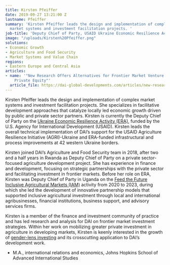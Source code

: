 ```yaml
---
title: Kirsten Pfeiffer
date: 2019-09-27 13:21:00 Z
lastname: Pfeiffer
summary: 'Kirsten Pfeiffer leads the design and implementation of complex agriculture
  market systems and investment facilitation projects. '
job-title: 'Deputy Chief of Party, USAID Ukraine Economic Resilience Activity '
image: "/uploads/Kirsten%20Pfeiffer.png"
solutions:
- Economic Growth
- Agriculture and Food Security
- Market Systems and Value Chain
regions:
- Eastern Europe and Central Asia
articles:
- name: '"New Research Offers Alternatives for Frontier Market Venture Capital and
    Private Equity"'
  article_file: https://dai-global-developments.com/articles/new-research-offers-alternatives-for-frontier-markets
---
```


Kirsten Pfeiffer leads the design and implementation of complex market systems and investment facilitation projects. She specializes in facilitative development approaches that catalyze locally led economic growth driven by public and private sector partners. Kirsten is currently the Deputy Chief of Party on the [Ukraine Economic Resilience Activity (ERA)](https://www.dai.com/our-work/projects/ukraine-economic-resilience-activity), funded by the U.S. Agency for International Development (USAID). Kirsten leads the overall technical implementation of DAI’s support for the USAID Agriculture Resilience Initiative (AGRI)-Ukraine and ERA-funded infrastructural and process improvements at 42 western Ukraine borders.

Kirsten joined DAI’s Agriculture and Food Security team in 2018, after two and a half years in Rwanda as Deputy Chief of Party on a private sector-focused agriculture development project. She has experience in finance and development, focusing on strategic partnerships with the private sector and facilitating investment in frontier markets. Before her role on ERA, Kirsten was Deputy Chief of Party in Uganda on the [Feed the Future Inclusive Agricultural Markets (IAM)](https://www.dai.com/our-work/projects/uganda-inclusive-agricultural-markets-iam) activity from 2020 to 2023, during which she led the development of innovative partnership models that supported inclusive agricultural investment through local and international agribusinesses, financial institutions, business support, and advisory services firms. 

Kirsten is a member of the finance and investment community of practice and has led research and analysis for DAI on frontier market investment strategies. Within her work on mobilizing greater private investment in agriculture in developing markets, Kirsten is keenly interested in the growth of [gender-lens investing](https://dai-global-developments.com/articles/invest-on-the-frontier-of-gender-lens-investing) and its crosscutting application to DAI’s development work.

* M.A., international relations and economics, Johns Hopkins School of Advanced International Studies 